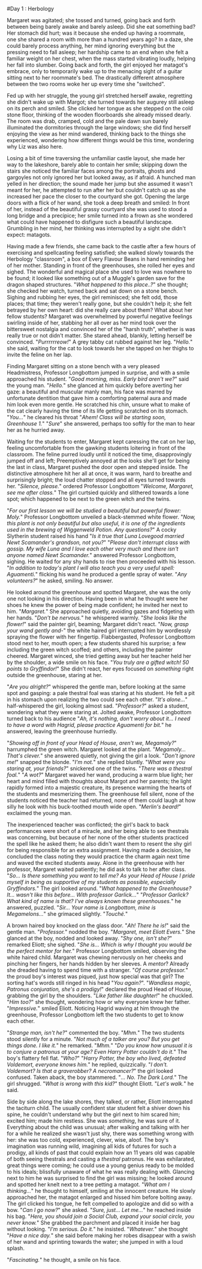 #Day 1 : Herbology

Margaret was agitated; she tossed and turned, going back and forth between being barely awake and barely asleep. Did she eat something bad? Her stomach did hurt; was it because she ended up having a roommate, one she shared a room with more than a hundred years ago?
In a daze, she could barely process anything, her mind ignoring everything but the pressing need to fall asleep; her hardship came to an end when she felt a familiar weight on her chest, when the mass started vibrating loudly, helping her fall into slumber.
Going back and forth, the girl enjoyed her matagot's embrace, only to temporarily wake up to the menacing sight of a guitar sitting next to her roommate's bed. The drastically different atmosphere between the two rooms woke her up every time she "switched".

Fed up with her struggle, the young girl stretched herself awake, regretting she didn't wake up with Margot; she turned towards her augurey still asleep on its perch and smiled. She clicked her tongue as she stepped on the cold stone floor, thinking of the wooden floorboards she already missed dearly.
The room was drab, cramped, cold and the pale dawn sun barely illuminated the dormitories through the large windows; she did find herself enjoying the view as her mind wandered, thinking back to the things she experienced, wondering how different things would be this time, wondering why Liz was also here.

Losing a bit of time traversing the unfamiliar castle layout, she made her way to the lakeshore, barely able to contain her smile; skipping down the stairs she noticed the familiar faces among the portraits, ghosts and gargoyles not only ignored her but looked away, as if afraid.
A hunched man yelled in her direction; the sound made her jump but she assumed it wasn't meant for her, he attempted to run after her but couldn't catch up as she increased her pace the closer to the courtyard she got.
Opening the large doors with a flick of her wand, she took a deep breath and smiled: In front of her, instead of the beautiful grassy courtyard she was used to stood a long bridge and a precipice; her smile turned into a frown as she wondered what could have happened to disfigure such a beautiful landscape.
Grumbling in her mind, her thinking was interrupted by a sight she didn't expect: matagots.


Having made a few friends, she came back to the castle after a few hours of exercising and spellcasting feeling satisfied; she walked slowly towards the Herbology "classroom", a box of Every Flavour Beans in hand reminding her of her mother.
Standing in front of the greenhouses, she rolled her eyes and sighed. The wonderful and magical place she used to love was nowhere to be found; it looked like something out of a Muggle's garden save for the dragon shaped structures.
"*What happened to this place..?*" she thought; she checked her watch, turned back and sat down on a stone bench.
Sighing and rubbing her eyes, the girl reminisced; she felt odd, those places; that time; they weren't really gone, but she couldn't help it; she felt betrayed by her own heart: did she really care about them? What about her fellow students?
Margaret was overwhelmed by powerful negative feelings swirling inside of her, stabbing her all over as her mind took over the bittersweet nostalgia and convinced her of the "harsh truth", whether is was really true or not didn't matter. She stared ahead, blankly, letting herself be convinced.
"*Purrrrrreow!*" A grey tabby cat rubbed against her leg.
"*Hello.*" she said, waiting for the cat to look towards her she tapped on her thighs to invite the feline on her lap.

Finding Margaret sitting on a stone bench with a very pleased Headmistress, Professor Longbottom jumped in surprise, and with a smile approached his student. 
"*Good morning, miss. Early bird aren't we?*" said the young man.
"*Hello.*" she glanced at him quickly before averting her gaze: a beautiful and muscular manly man, his face was marred by unfortunate dentition that gave him a comforting paternal aura and made him look even more gentle.
He scratched his chin, unsure what to make of the cat clearly having the time of its life getting scratched on its stomach.
"*You...*" he cleared his throat "*Ahem! Class will be starting soon, Greenhouse 1.*" 
"*Sure*" she answered, perhaps too softly for the man to hear her as he hurried away.


Waiting for the students to enter, Margaret kept caressing the cat on her lap, feeling uncomfortable from the gawking students loitering in front of the classroom. The feline purred loudly until it noticed the time, disapprovingly jumped off and left; 
Preemptively annoyed at the looks she'll get for being the last in class, Margaret pushed the door open and stepped inside.
The distinctive atmosphere hit her all at once, it was warm, hard to breathe and surprisingly bright; the loud chatter stopped and all eyes turned towards her.
"*Silence, please.*" ordered Professor Longbottom "*Welcome, Margaret, see me after class.*"
The girl curtsied quickly and slithered towards a lone spot; which happened to be next to the green witch and the twins.

"*For our first lesson we will be studied a beautiful but powerful flower: Moly.*" Professor Longbottom unveiled a black-stemmed white flower.
"*Now, this plant is not only beautiful but also useful, it is one of the ingredients used in the brewing of Wiggenweld Potion. Any questions?*"
A cocky Slytherin student raised his hand "*Is it true that Luna Lovegood married Newt Scamander's grandson, not you?*"
"*Please don't interrupt class with gossip. My wife Luna and I love each other very much and there isn't anyone named Newt Scamander.*" answered Professor Longbottom, sighing.
He waited for any shy hands to rise then proceeded with his lesson.
"*In addition to today's plant I will also teach you a very useful spell: Aguamenti.*" flicking his wand he produced a gentle spray of water.
"*Any volunteers?*" he asked, smiling.
No answer.

He looked around the greenhouse and spotted Margaret, she was the only one not looking in his direction. Having been in what he thought were her shoes he knew the power of being made confident; he invited her next to him. "*Margaret.*" 
She approached quietly, avoiding gazes and fidgeting with her hands.
"*Don't be nervous.*" he whispered warmly. 
"*She looks like the flower!*" said the painter girl, beaming; Margaret didn't react.
"*Now, grasp your wand gently and-*" the white haired girl interrupted him by wordlessly spraying the flower  with her fingertip.
Flabbergasted, Professor Longbottom stood next to her, mouth open; a few students shared his surprise; a few including the green witch scoffed; and others, including the painter cheered.
Margaret winced, she tried getting away but her teacher held her by the shoulder, a wide smile on his face. "*You truly are a gifted witch! 50 points to Gryffindor!*"
She didn't react, her eyes focused on *something* right outside the greenhouse, staring at her.

"*Are you alright?*" whispered the gentle man, before looking at the same spot and gasping: a pale thestral foal was staring at his student. He felt a pit in his stomach upon realizing the two could see each other.
"*It's alone...*" half-whispered the girl, looking almost sad.
"*Professor?*" asked a student, wondering what they were staring at.
Jolted awake, Professor Longbottom turned back to his audience "*Ah, it's nothing, don't worry about it... I need to have a word with Hagrid, please practice Aguamenti for bit.*" he answered, leaving the greenhouse hurriedly.

"*Showing off in front of your Head of House, aren't we, Megamoly?*" harrumphed the green witch.
Margaret looked at the plant.
"*Megamoly... That's clever.*" she answered quietly, not giving the girl a look.
"*Don't ignore me!*" snapped the blonde.
"*I'm not.*" she replied bluntly.
"*What were you staring at, your friends?*" snickered one of the twins.
"*There was a thestral foal.*"
"*A wot?*"
Margaret waved her wand, producing a warm blue light; her heart and mind filled with thoughts about Margot and her parents; the light rapidly formed into a majestic creature, its presence warming the hearts of the students and mesmerizing them.
The greenhouse fell silent, none of the students noticed the teacher had returned, none of them could laugh at how silly he look with his buck-toothed mouth wide open.
"*Merlin's beard!*" exclaimed the young man.

The inexperienced teacher was conflicted; the girl's back to back performances were short of a miracle, and her being able to see thestrals was concerning, but because of her none of the other students practiced the spell like he asked them; he also didn't want them to resent the shy girl for being responsible for an extra assignment.
Having made a decision, he concluded the class noting they would practice the charm again next time and waved the excited students away.
Alone in the greenhouse with her professor, Margaret waited patiently; he did ask to talk to her after class.
"*So... Is there something you want to tell me? As your Head of House I pride myself in being as supportive of my students as possible, especially Gryffindors.*"
The girl looked around. "*What happened to the Greenhouse? It... wasn't like this before... With professor Garlick...*"
"*Professor Garlick? What kind of name is that? I've always known these greenhouses.*" he answered, puzzled.
"*Sir... Your name is Longbottom, mine is Megamelons...*" she grimaced slightly.
"*Touché.*"

A brown haired boy knocked on the glass door.
"*Ah! There he is!*" said the gentle man.
"*Professor.*" nodded the boy.
"*Margaret, meet Eliott Evers.*" 
She glanced at the boy, nodded and looked away.
"*Shy one, isn't she?*" remarked Eliott; she sighed.
"*She is... Which is why I thought you would be the perfect mentor for her.*" Professor Longbottom smiled, observing the white haired child.
Margaret was chewing nervously on her cheeks and pinching her fingers, her hands hidden by her sleeves. A *mentor*? Already she dreaded having to spend time with a stranger.
"*Of course professor.*" the proud boy's interest was piqued, just how special was that girl? The sorting hat's words still ringed in his head "*You again?*".
"*Wandless magic, Patronus conjuration, she's a prodigy!*" declared the proud Head of House, grabbing the girl by the shoulders. "*Like father like daughter!*" he chuckled.
"*Him too?*" she thought, wondering how or why everyone knew her father.
"*Impressive.*" smiled Eliott.
Noticing Hagrid waving at him through the greenhouse, Professor Longbottom left the two students to get to know each other.

"*Strange man, isn't he?*" commented the boy.
"*Mhm.*"
The two students stood silently for a minute.
"*Not much of a talker are you? But you get things done. I like it.*" he remarked.
"*Mhm.*"
"*Do you know how unusual it is to conjure a patronus at your age? Even Harry Potter couldn't do it.*" The boy's flattery fell flat.
"*Who?*"
"*Harry Potter, the boy who lived, defeated Voldemort, everyone knows him.*" he replied, quizzically.
"*I don't. Voldemort? Is that a graverobber? A necromancer?*" the girl looked confused.
Taken aback, the boy stammered. "*... No. The Dark Lord.*"
The girl shrugged.
"*What is wrong with this kid?*" thought Eliott. "*Let's walk.*" he said.

Side by side along the lake shores, they talked, or rather, Eliott interrogated the taciturn child.
The usually confident star student felt a shiver down his spine, he couldn't understand why but the girl next to him scared him; excited him; made him restless. She was *something*, he was sure of it. Everything about the child was unusual; after walking and talking with her for a while he realized she wasn't just shy, there was something wrong with her: she was too cold, experienced, clever, wise, aloof.
The boy's imagination was running wild, imagining all kids of futures for such a prodigy, all kinds of past that could explain how an 11 years old was capable of both seeing thestrals and casting a *thestral* patronus.
He was exhilarated, great things were coming; he could use a young genius ready to be molded to his ideals; blissfully unaware of what he was really dealing with.
Glancing next to him he was surprised to find the girl was missing; he looked around and spotted her knelt next to a tree petting a matagot.
"*What am I thinking...*" he thought to himself, smiling at the innocent creature.
He slowly approached her, the matagot enlarged and hissed him before bolting away.
The girl clicked his tongue, he felt compelled to apologize and did so with a bow.
"*Can I go now?*" she asked.
"*Sure, just... Let me...*" he reached inside his bag. "*Here, you should join a Social Club, expand your social circle, you never know.*"
She grabbed the parchment and placed it inside her bag without looking.
"*I'm serious. Do it.*" he insisted.
"*Whatever.*" she thought "*Have a nice day.*" she said before making her robes disappear with a swish of her wand and sprinting towards the water; she jumped in with a loud splash.

"*Fascinating.*" he thought, a smile on his face.